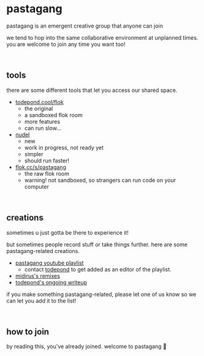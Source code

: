 # pastagang

pastagang is an emergent creative group that anyone can join

we tend to hop into the same collaborative environment at unplanned times. you are welcome to join any time you want too!

<br>

## tools

there are some different tools that let you access our shared space.

- [todepond.cool/flok](https://todepond.cool/flok)
  - the original
  - a sandboxed flok room
  - more features
  - can run slow...
- [nudel](https://nudel.cc)
  - new
  - work in progress, not ready yet
  - simpler
  - should run faster!
- [flok.cc/s/pastagang](https://flok.cc/s/pastagang)
  - the raw flok room
  - warning! not sandboxed, so strangers can run code on your computer

<br>

## creations

sometimes u just gotta be there to experience it!

but sometimes people record stuff or take things further. here are some pastagang-related creations.

- [pastagang youtube playlist](https://www.youtube.com/playlist?list=PL9uRa69RF-7wOS5CnK0wy34t5HYgFLIng)
  - contact [todepond](https://mas.to/@todepond) to get added as an editor of the playlist.
- [midirus's remixes](https://midirus.com/project/pastagang)
- [todepond's ongoing writeup](https://www.todepond.com/wikiblogarden/learn/pastagang/accident/arroost/)

if you make something pastagang-related, please let one of us know so we can let you add it to the list!

<br>

## how to join

by reading this, you've already joined. welcome to pastagang 🍝
